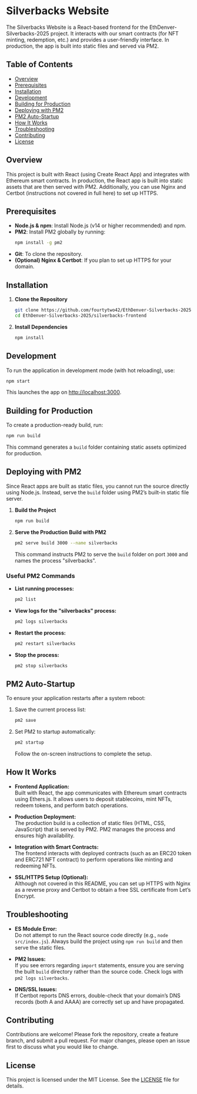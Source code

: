 # Silverbacks Website

The Silverbacks Website is a React-based frontend for the EthDenver-Silverbacks-2025 project. It interacts with our smart contracts (for NFT minting, redemption, etc.) and provides a user-friendly interface. In production, the app is built into static files and served via PM2.

## Table of Contents

- [Overview](#overview)
- [Prerequisites](#prerequisites)
- [Installation](#installation)
- [Development](#development)
- [Building for Production](#building-for-production)
- [Deploying with PM2](#deploying-with-pm2)
- [PM2 Auto-Startup](#pm2-auto-startup)
- [How It Works](#how-it-works)
- [Troubleshooting](#troubleshooting)
- [Contributing](#contributing)
- [License](#license)

## Overview

This project is built with React (using Create React App) and integrates with Ethereum smart contracts. In production, the React app is built into static assets that are then served with PM2. Additionally, you can use Nginx and Certbot (instructions not covered in full here) to set up HTTPS.

## Prerequisites

- **Node.js & npm**: Install Node.js (v14 or higher recommended) and npm.
- **PM2**: Install PM2 globally by running:
  ```bash
  npm install -g pm2
  ```
- **Git**: To clone the repository.
- **(Optional) Nginx & Certbot**: If you plan to set up HTTPS for your domain.

## Installation

1. **Clone the Repository**
   ```bash
   git clone https://github.com/fourtytwo42/EthDenver-Silverbacks-2025.git
   cd EthDenver-Silverbacks-2025/silverbacks-frontend
   ```

2. **Install Dependencies**
   ```bash
   npm install
   ```

## Development

To run the application in development mode (with hot reloading), use:
```bash
npm start
```
This launches the app on [http://localhost:3000](http://localhost:3000).

## Building for Production

To create a production-ready build, run:
```bash
npm run build
```
This command generates a `build` folder containing static assets optimized for production.

## Deploying with PM2

Since React apps are built as static files, you cannot run the source directly using Node.js. Instead, serve the `build` folder using PM2’s built-in static file server.

1. **Build the Project**
   ```bash
   npm run build
   ```

2. **Serve the Production Build with PM2**
   ```bash
   pm2 serve build 3000 --name silverbacks
   ```
   This command instructs PM2 to serve the `build` folder on port `3000` and names the process "silverbacks".

### Useful PM2 Commands

- **List running processes:**
  ```bash
  pm2 list
  ```
- **View logs for the "silverbacks" process:**
  ```bash
  pm2 logs silverbacks
  ```
- **Restart the process:**
  ```bash
  pm2 restart silverbacks
  ```
- **Stop the process:**
  ```bash
  pm2 stop silverbacks
  ```

## PM2 Auto-Startup

To ensure your application restarts after a system reboot:

1. Save the current process list:
   ```bash
   pm2 save
   ```
2. Set PM2 to startup automatically:
   ```bash
   pm2 startup
   ```
   Follow the on-screen instructions to complete the setup.

## How It Works

- **Frontend Application:**  
  Built with React, the app communicates with Ethereum smart contracts using Ethers.js. It allows users to deposit stablecoins, mint NFTs, redeem tokens, and perform batch operations.

- **Production Deployment:**  
  The production build is a collection of static files (HTML, CSS, JavaScript) that is served by PM2. PM2 manages the process and ensures high availability.

- **Integration with Smart Contracts:**  
  The frontend interacts with deployed contracts (such as an ERC20 token and ERC721 NFT contract) to perform operations like minting and redeeming NFTs.

- **SSL/HTTPS Setup (Optional):**  
  Although not covered in this README, you can set up HTTPS with Nginx as a reverse proxy and Certbot to obtain a free SSL certificate from Let’s Encrypt.

## Troubleshooting

- **ES Module Error:**  
  Do not attempt to run the React source code directly (e.g., `node src/index.js`). Always build the project using `npm run build` and then serve the static files.

- **PM2 Issues:**  
  If you see errors regarding `import` statements, ensure you are serving the built `build` directory rather than the source code. Check logs with `pm2 logs silverbacks`.

- **DNS/SSL Issues:**  
  If Certbot reports DNS errors, double-check that your domain’s DNS records (both A and AAAA) are correctly set up and have propagated.

## Contributing

Contributions are welcome! Please fork the repository, create a feature branch, and submit a pull request. For major changes, please open an issue first to discuss what you would like to change.

## License

This project is licensed under the MIT License. See the [LICENSE](LICENSE) file for details.
